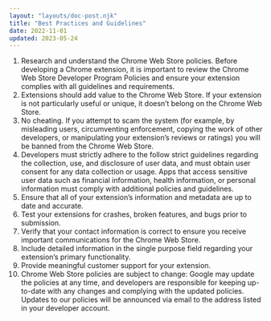 ```yaml
---
layout: "layouts/doc-post.njk"
title: "Best Practices and Guidelines"
date: 2022-11-01
updated: 2023-05-24
---
```


1.	Research and understand the Chrome Web Store policies. Before developing a Chrome extension, it is important to review the Chrome Web Store Developer Program Policies and ensure your extension complies with all guidelines and requirements.
1.	Extensions should add value to the Chrome Web Store. If your extension is not particularly useful or unique, it doesn’t belong on the Chrome Web Store.
1.	No cheating. If you attempt to scam the system (for example, by misleading users, circumventing enforcement, copying the work of other developers, or manipulating your extension’s reviews or ratings) you will be banned from the Chrome Web Store.
1.	Developers must strictly adhere to the follow strict guidelines regarding the collection, use, and disclosure of user data, and must obtain user consent for any data collection or usage. Apps that access sensitive user data such as financial information, health information, or personal information must comply with additional policies and guidelines.
1.	Ensure that all of your extension’s information and metadata are up to date and accurate.
1.	Test your extensions for crashes, broken features, and bugs prior to submission.
1.	Verify that your contact information is correct to ensure you receive important communications for the Chrome Web Store.
1.	Include detailed information in the single purpose field regarding your extension’s primary functionality.
1.	Provide meaningful customer support for your extension.
1.	Chrome Web Store policies are subject to change: Google may update the policies at any time, and developers are responsible for keeping up-to-date with any changes and complying with the updated policies. Updates to our policies will be announced via email to the address listed in your developer account. 

